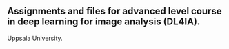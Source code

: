 ## Assignments and files for advanced level course in deep learning for image analysis (DL4IA).
Uppsala University.
